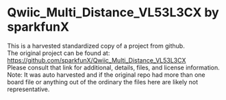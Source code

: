 
# Qwiic_Multi_Distance_VL53L3CX by sparkfunX  
This is a harvested standardized copy of a project from github.  
The original project can be found at:  
https://github.com/sparkfunX/Qwiic_Multi_Distance_VL53L3CX  
Please consult that link for additional, details, files, and license information.  
Note: It was auto harvested and if the original repo had more than one board file or anything out of the ordinary the files here are likely not representative.  
    